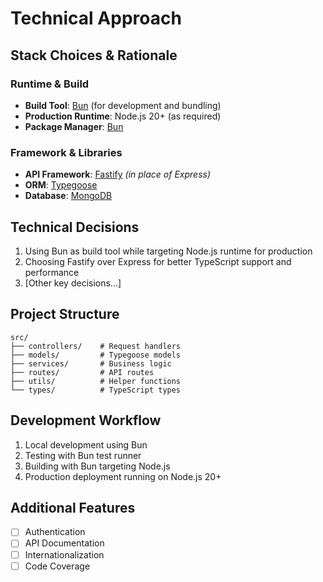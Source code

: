 # Technical Approach

## Stack Choices & Rationale

### Runtime & Build

- **Build Tool**: [Bun](https://bun.sh/) (for development and bundling)
- **Production Runtime**: Node.js 20+ (as required)
- **Package Manager**: [Bun](https://bun.sh/)

### Framework & Libraries

- **API Framework**: [Fastify](https://www.fastify.io/) _(in place of Express)_
- **ORM**: [Typegoose](https://typegoose.com/)
- **Database**: [MongoDB](https://www.mongodb.com/)

## Technical Decisions

1. Using Bun as build tool while targeting Node.js runtime for production
2. Choosing Fastify over Express for better TypeScript support and performance
3. [Other key decisions...]

## Project Structure

```
src/
├── controllers/    # Request handlers
├── models/         # Typegoose models
├── services/       # Business logic
├── routes/         # API routes
├── utils/          # Helper functions
└── types/          # TypeScript types
```

## Development Workflow

1. Local development using Bun
2. Testing with Bun test runner
3. Building with Bun targeting Node.js
4. Production deployment running on Node.js 20+

## Additional Features

- [ ] Authentication
- [ ] API Documentation
- [ ] Internationalization
- [ ] Code Coverage
